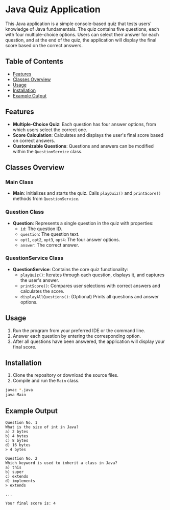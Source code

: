 # Java Quiz Application

This Java application is a simple console-based quiz that tests users' knowledge of Java fundamentals. The quiz contains five questions, each with four multiple-choice options. Users can select their answer for each question, and at the end of the quiz, the application will display the final score based on the correct answers.

## Table of Contents
- [Features](#features)
- [Classes Overview](#classes-overview)
- [Usage](#usage)
- [Installation](#installation)
- [Example Output](#example-output)

## Features
- **Multiple-Choice Quiz**: Each question has four answer options, from which users select the correct one.
- **Score Calculation**: Calculates and displays the user's final score based on correct answers.
- **Customizable Questions**: Questions and answers can be modified within the `QuestionService` class.

## Classes Overview

### Main Class
- **Main**: Initializes and starts the quiz. Calls `playQuiz()` and `printScore()` methods from `QuestionService`.

### Question Class
- **Question**: Represents a single question in the quiz with properties:
  - `id`: The question ID.
  - `question`: The question text.
  - `opt1`, `opt2`, `opt3`, `opt4`: The four answer options.
  - `answer`: The correct answer.

### QuestionService Class
- **QuestionService**: Contains the core quiz functionality:
  - `playQuiz()`: Iterates through each question, displays it, and captures the user's answer.
  - `printScore()`: Compares user selections with correct answers and calculates the score.
  - `displayAllQuestions()`: (Optional) Prints all questions and answer options.

## Usage
1. Run the program from your preferred IDE or the command line.
2. Answer each question by entering the corresponding option.
3. After all questions have been answered, the application will display your final score.

## Installation
1. Clone the repository or download the source files.
2. Compile and run the `Main` class.

```bash
javac *.java
java Main
```

## Example Output

```
Question No. 1
What is the size of int in Java?
a) 2 bytes
b) 4 bytes
c) 8 bytes
d) 16 bytes
> 4 bytes

Question No. 2
Which keyword is used to inherit a class in Java?
a) this
b) super
c) extends
d) implements
> extends

...

Your final score is: 4
```
